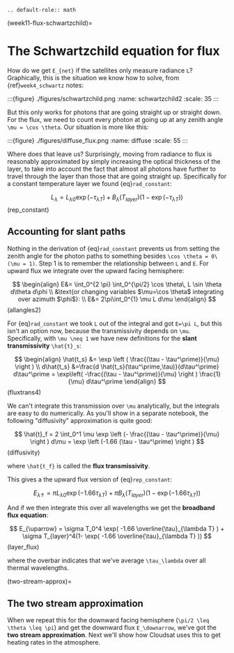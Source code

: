 ```{eval-rst}
.. default-role:: math
```

(week11-flux-schwartzchild)=

# The Schwartzchild equation for flux

How do we get `E_{net}` if the satellites only measure radiance `L`?  Graphically, this is the
situation we know how to solve, from {ref}`week4_schwartz` notes:

:::{figure} ./figures/schwartzchild.png
:name: schwartzchild2
:scale: 35
:::

But this only works for photons that are going straight up or straight down.
For the flux, we need to count
every photon at going up at any zenith angle `\mu = \cos \theta`.  Our situation is more like this:

:::{figure} ./figures/diffuse_flux.png
:name: diffuse
:scale: 55
:::

Where does that leave us?  Surprisingly, moving from radiance to flux is reasonably approximated by simply increasing the optical thickness of the layer, to take into account the fact
that almost all photons have further to travel through the layer than those that are
going straight up.  Specifically for a constant temperature layer we found {eq}`rad_constant`:

$$
L_\lambda = L_{\lambda 0} \exp( -\tau_{\lambda T}  ) + B_\lambda (T_{layer})(1- \exp( -\tau_{\lambda T} ))
$$ (rep_constant)

## Accounting for slant paths

Nothing in the derivation of {eq}`rad_constant` prevents us from
setting the zenith angle for the photon paths
to something besides `\cos \theta = 0\ (\mu = 1)`.  Step 1 is to remember the relationship between
`L` and `E`.  For upward flux we integrate over the upward facing hemisphere:

$$
\begin{align}
        E&= \int_0^{2 \pi} \int_0^{\pi/2} \cos \theta\, L \sin \theta d\theta d\phi \\
        &\text{or changing variables $\mu=\cos \theta$ integrating over azimuth $\phi$}: \\
        E&= 2\pi\int_0^{1}  \mu  L d\mu
\end{align}
$$ (allangles2)

For {eq}`rad_constant` we took `L` out of the integral and got `E=\pi L`, but this isn't an option now, because the transmissivity depends on `\mu`.  Specifically, with `\mu \neq 1` we have new
definitions for the **slant transmissivity** `\hat{t}_s`:

$$
\begin{align}
        \hat{t_s} &= \exp \left ( \frac{(\tau - \tau^\prime)}{\mu} \right ) \\
   d\hat{t_s} &=\frac{d \hat{t_s}(\tau^\prime,\tau)}{d\tau^\prime} d\tau^\prime =
        \exp\left( -\frac{(\tau -
   \tau^\prime)}{\mu} \right ) \frac{1}{\mu} d\tau^\prime
 \end{align}
$$ (fluxtrans4)

We can't integrate this transmission over `\mu` analytically, but the integrals are easy
to do numerically.  As you'll show in a separate notebook, the following "diffusivity"
approximation is quite good:

$$
\hat{t}_f =  2 \int_0^1 \mu \exp \left (- \frac{(\tau - \tau^\prime)}{\mu} \right ) d\mu
    =  \exp \left (-1.66 (\tau - \tau^\prime) \right )
$$ (diffusivity)

where `\hat{t_f}` is called the **flux transmissivity**.

This gives a the upward flux version of {eq}`rep_constant`:

$$
E_{\lambda \uparrow} = \pi L_{\lambda 0} \exp( -1.66 \tau_{\lambda T}  ) + \pi B_\lambda (T_{layer})(1- \exp( -1.66\tau_{\lambda T} ))
$$

And if we then integrate this over all wavelengths we get the **broadband flux equation**:

$$
E_{\uparrow} = \sigma T_0^4 \exp( -1.66 \overline{\tau}_{\lambda T}  ) + \sigma T_{layer}^4(1- \exp( -1.66 \overline{\tau}_{\lambda T} ))
$$ (layer_flux)

where the overbar indicates that we've average `\tau_\lambda` over all thermal wavelengths.

(two-stream-approx)=

## The two stream approximation

When we repeat this for the downward facing hemisphere (`\pi/2 \leq \theta \leq \pi`) and get
the downward flux `E_\downarrow`,
we've got the **two stream approximation**.  Next we'll show how Cloudsat uses this to get heating rates in the atmosphere.
